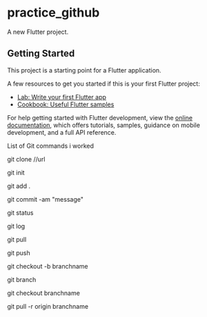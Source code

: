# practice_github

A new Flutter project.

## Getting Started

This project is a starting point for a Flutter application.

A few resources to get you started if this is your first Flutter project:

- [Lab: Write your first Flutter app](https://docs.flutter.dev/get-started/codelab)
- [Cookbook: Useful Flutter samples](https://docs.flutter.dev/cookbook)

For help getting started with Flutter development, view the
[online documentation](https://docs.flutter.dev/), which offers tutorials,
samples, guidance on mobile development, and a full API reference.


List of Git commands i worked

git clone //url

git init

git add .

git commit -am "message"

git status

git log

git pull

git push

git checkout -b branchname

git branch

git checkout branchname

git pull -r origin branchname